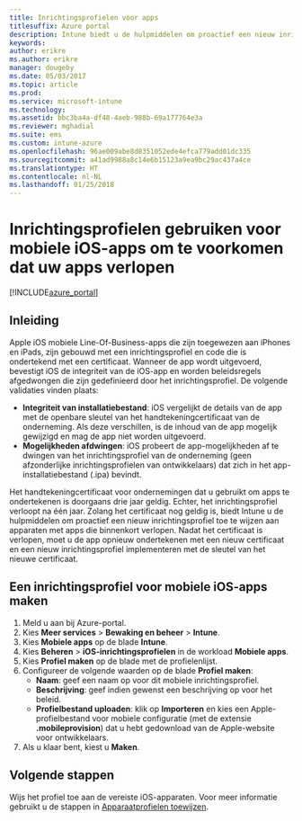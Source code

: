 ```yaml
---
title: Inrichtingsprofielen voor apps
titlesuffix: Azure portal
description: Intune biedt u de hulpmiddelen om proactief een nieuw inrichtingsprofiel toe te wijzen aan apparaten met apps die bijna zijn verlopen.
keywords: 
author: erikre
ms.author: erikre
manager: dougeby
ms.date: 05/03/2017
ms.topic: article
ms.prod: 
ms.service: microsoft-intune
ms.technology: 
ms.assetid: bbc3ba4a-df48-4aeb-988b-69a177764e3a
ms.reviewer: mghadial
ms.suite: ems
ms.custom: intune-azure
ms.openlocfilehash: 96ae009abe8d8351052ede4efca779add01dc335
ms.sourcegitcommit: a41ad9988a8c14e6b15123a9ea9bc29ac437a4ce
ms.translationtype: HT
ms.contentlocale: nl-NL
ms.lasthandoff: 01/25/2018
---
```

# <a name="use-ios-mobile-provisioning-profiles-to-prevent-your-apps-from-expiring"></a>Inrichtingsprofielen gebruiken voor mobiele iOS-apps om te voorkomen dat uw apps verlopen

[!INCLUDE[azure_portal](./includes/azure_portal.md)]

## <a name="introduction"></a>Inleiding

Apple iOS mobiele Line-Of-Business-apps die zijn toegewezen aan iPhones en iPads, zijn gebouwd met een inrichtingsprofiel en code die is ondertekend met een certificaat. Wanneer de app wordt uitgevoerd, bevestigt iOS de integriteit van de iOS-app en worden beleidsregels afgedwongen die zijn gedefinieerd door het inrichtingsprofiel. De volgende validaties vinden plaats:

- **Integriteit van installatiebestand**: iOS vergelijkt de details van de app met de openbare sleutel van het handtekeningcertificaat van de onderneming. Als deze verschillen, is de inhoud van de app mogelijk gewijzigd en mag de app niet worden uitgevoerd.
- **Mogelijkheden afdwingen**: iOS probeert de app-mogelijkheden af te dwingen van het inrichtingsprofiel van de onderneming (geen afzonderlijke inrichtingsprofielen van ontwikkelaars) dat zich in het app-installatiebestand (.ipa) bevindt.


Het handtekeningcertificaat voor ondernemingen dat u gebruikt om apps te ondertekenen is doorgaans drie jaar geldig. Echter, het inrichtingsprofiel verloopt na één jaar. Zolang het certificaat nog geldig is, biedt Intune u de hulpmiddelen om proactief een nieuw inrichtingsprofiel toe te wijzen aan apparaten met apps die binnenkort verlopen.
Nadat het certificaat is verlopen, moet u de app opnieuw ondertekenen met een nieuw certificaat en een nieuw inrichtingsprofiel implementeren met de sleutel van het nieuwe certificaat.


## <a name="how-to-create-an-ios-mobile-app-provisioning-profile"></a>Een inrichtingsprofiel voor mobiele iOS-apps maken

1. Meld u aan bij Azure-portal.
2. Kies **Meer services** > **Bewaking en beheer** > **Intune**.
3. Kies **Mobiele apps** op de blade **Intune**.
1.  Kies **Beheren** > **iOS-inrichtingsprofielen** in de workload **Mobiele apps**.
2.  Kies **Profiel maken** op de blade met de profielenlijst.
3. Configureer de volgende waarden op de blade **Profiel maken**:
    - **Naam**: geef een naam op voor dit mobiele inrichtingsprofiel.
    - **Beschrijving**: geef indien gewenst een beschrijving op voor het beleid.
    - **Profielbestand uploaden**: klik op **Importeren** en kies een Apple-profielbestand voor mobiele configuratie (met de extensie **.mobileprovision**) dat u hebt gedownload van de Apple-website voor ontwikkelaars.
4. Als u klaar bent, kiest u **Maken**.

## <a name="next-steps"></a>Volgende stappen

Wijs het profiel toe aan de vereiste iOS-apparaten. Voor meer informatie gebruikt u de stappen in [Apparaatprofielen toewijzen](device-profile-assign.md).
